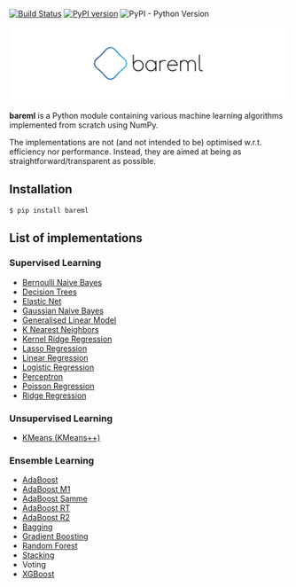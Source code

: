 [![Build Status](https://travis-ci.org/shotahorii/ml-from-scratch.svg?branch=master)](https://travis-ci.org/shotahorii/ml-from-scratch)
[![PyPI version](https://badge.fury.io/py/bareml.svg)](https://badge.fury.io/py/bareml)
![PyPI - Python Version](https://img.shields.io/pypi/pyversions/bareml)

![Logo](/logo.png)

**bareml** is a Python module containing various machine learning algorithms implemented from scratch using NumPy.

The implementations are not (and not intended to be) optimised w.r.t. efficiency nor performance. Instead, they are aimed at being as straightforward/transparent as possible. 

## Installation 
```
$ pip install bareml
```

## List of implementations 

### Supervised Learning
- [Bernoulli Naive Bayes](https://github.com/shotahorii/ml-from-scratch/blob/master/bareml/supervised/naive_bayes.py)
- [Decision Trees](https://github.com/shotahorii/ml-from-scratch/blob/master/bareml/supervised/decision_trees.py)
- [Elastic Net](https://github.com/shotahorii/ml-from-scratch/blob/master/bareml/supervised/linear_regression.py)
- [Gaussian Naive Bayes](https://github.com/shotahorii/ml-from-scratch/blob/master/bareml/supervised/naive_bayes.py)
- [Generalised Linear Model](https://github.com/shotahorii/ml-from-scratch/blob/master/bareml/supervised/glm.py)
- [K Nearest Neighbors](https://github.com/shotahorii/ml-from-scratch/blob/master/bareml/supervised/knn.py)
- [Kernel Ridge Regression](https://github.com/shotahorii/ml-from-scratch/blob/master/bareml/supervised/kernel_regression.py)
- [Lasso Regression](https://github.com/shotahorii/ml-from-scratch/blob/master/bareml/supervised/linear_regression.py)
- [Linear Regression](https://github.com/shotahorii/ml-from-scratch/blob/master/bareml/supervised/linear_regression.py)
- [Logistic Regression](https://github.com/shotahorii/ml-from-scratch/blob/master/bareml/supervised/logistic_regression.py)
- [Perceptron](https://github.com/shotahorii/ml-from-scratch/blob/master/bareml/supervised/perceptron.py)
- [Poisson Regression](https://github.com/shotahorii/ml-from-scratch/blob/master/bareml/supervised/glm.py)
- [Ridge Regression](https://github.com/shotahorii/ml-from-scratch/blob/master/bareml/supervised/linear_regression.py)

### Unsupervised Learning
- [KMeans (KMeans++)](https://github.com/shotahorii/ml-from-scratch/blob/master/bareml/unsupervised/kmeans.py)

### Ensemble Learning 
- [AdaBoost](https://github.com/shotahorii/ml-from-scratch/blob/master/bareml/ensemble/adaboost.py)
- [AdaBoost M1](https://github.com/shotahorii/ml-from-scratch/blob/master/bareml/ensemble/adaboost.py)
- [AdaBoost Samme](https://github.com/shotahorii/ml-from-scratch/blob/master/bareml/ensemble/adaboost.py)
- [AdaBoost RT](https://github.com/shotahorii/ml-from-scratch/blob/master/bareml/ensemble/adaboost.py)
- [AdaBoost R2](https://github.com/shotahorii/ml-from-scratch/blob/master/bareml/ensemble/adaboost.py)
- [Bagging](https://github.com/shotahorii/ml-from-scratch/blob/master/bareml/ensemble/baggings.py)
- [Gradient Boosting](https://github.com/shotahorii/ml-from-scratch/blob/master/bareml/ensemble/gradient_boosting.py)
- [Random Forest](https://github.com/shotahorii/ml-from-scratch/blob/master/bareml/ensemble/baggings.py)
- [Stacking](https://github.com/shotahorii/ml-from-scratch/blob/master/bareml/ensemble/stacking.py)
- Voting
- [XGBoost](https://github.com/shotahorii/ml-from-scratch/blob/master/bareml/ensemble/xgboost.py)
